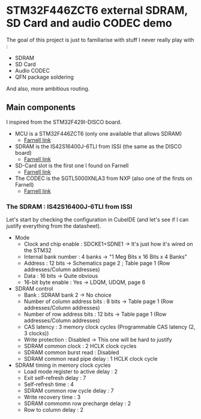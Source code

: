 # STM32F446ZCT6 external SDRAM, SD Card and audio CODEC demo
The goal of this project is just to familiarise with stuff I never really play with :
* SDRAM
* SD Card
* Audio CODEC
* QFN package soldering

And also, more ambitious routing.

## Main components
I inspired from the STM32F429I-DISCO board.
* MCU is a STM32F446ZCT6 (only one available that allows SDRAM)
	* [Farnell link](https://fr.farnell.com/stmicroelectronics/stm32f446zct6/mcu-32bits-cortex-m4-180mhz-lqfp/dp/2488314?ost=stm32f446zct)
* SDRAM is the IS42S16400J-6TLI from ISSI (the same as the DISCO board)
	* [Farnell link](https://fr.farnell.com/integrated-silicon-solution-issi/is42s16400j-6tli/sdram-64mbit-166mhz-tsop-ii-54/dp/2901167?st=is42s16400j)
* SD-Card slot is the first one I found on Farnell
	* [Farnell link](https://fr.farnell.com/amphenol-icc-fci/10067847-001rlf/carte-memoire-connecteur-11voies/dp/2135990?st=embase%20carte%20sd)
* The CODEC is the SGTL5000XNLA3 from NXP (also one of the firsts on Farnell)
	* [Farnell link](https://fr.farnell.com/nxp/sgtl5000xnla3/codec-stereo-headphone-amp-20qfn/dp/2308050)

### The SDRAM : IS42S16400J-6TLI from ISSI
Let's start by checking the configuration in CubeIDE (and let's see if I can justify everything from the datasheet).
* Mode
	* Clock and chip enable : SDCKE1+SDNE1 -> It's just how it's wired on the STM32
	* Internal bank number : 4 banks -> "1 Meg Bits x 16 Bits x 4 Banks"
	* Address : 12 bits -> Schematics page 2 ; Table page 1 (Row addresses/Column addresses)
	* Data : 16 bits -> Quite obvious
	* 16-bit byte enable : Yes -> LDQM, UDQM, page 6
* SDRAM control
	* Bank : SDRAM bank 2 -> No choice
	* Number of column address bits : 8 bits -> Table page 1 (Row addresses/Column addresses)
	* Number of row address bits : 12 bits -> Table page 1 (Row addresses/Column addresses)
	* CAS latency : 3 memory clock cycles (Programmable CAS latency (2, 3 clocks))
	* Write protection : Disabled -> This one will be hard to justify
	* SDRAM common clock : 2 HCLK clock cycles
	* SDRAM common burst read : Disabled
	* SDRAM common read pipe delay : 1 HCLK clock cycle
* SDRAM timing in memory clock cycles
	* Load mode register to active delay : 2
	* Exit self-refresh delay : 7
	* Self-refresh time : 4
	* SDRAM common row cycle delay : 7
	* Write recovery time : 3
	* SDRAM commomn row precharge delay : 2
	* Row to column delay : 2
